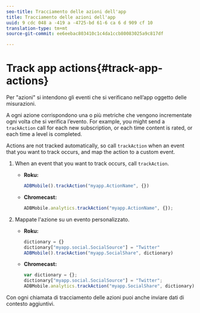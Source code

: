 ```yaml
---
seo-title: Tracciamento delle azioni dell'app
title: Tracciamento delle azioni dell'app
uuid: 9 cdc 048 a -419 a -4725-bd 61-6 ca 6 d 909 cf 10
translation-type: tm+mt
source-git-commit: ee6eebac803410c1c4da1ccb80083025a9c817df

---
```



# Track app actions{#track-app-actions}

Per "azioni" si intendono gli eventi che si verificano nell’app oggetto delle misurazioni.

A ogni azione corrispondono una o più metriche che vengono incrementate ogni volta che si verifica l’evento. For example, you might send a `trackAction` call for each new subscription, or each time content is rated, or each time a level is completed.

Actions are not tracked automatically, so call `trackAction` when an event that you want to track occurs, and map the action to a custom event.

1. When an event that you want to track occurs, call `trackAction`.

   * **Roku:**

      ```js
      ADBMobile().trackAction("myapp.ActionName", {})
      ```

   * **Chromecast:**

      ```js
      ADBMobile.analytics.trackAction("myapp.ActionName", {});
      ```

1. Mappate l'azione su un evento personalizzato.

   * **Roku:**

      ```js
      dictionary = {} 
      dictionary["myapp.social.SocialSource"] = "Twitter"  
      ADBMobile().trackAction("myapp.SocialShare", dictionary)
      ```

   * **Chromecast:**

      ```js
      var dictionary = {}; 
      dictionary["myapp.social.SocialSource"] = "Twitter"; 
      ADBMobile.analytics.trackAction("myapp.SocialShare", dictionary);
      ```

Con ogni chiamata di tracciamento delle azioni puoi anche inviare dati di contesto aggiuntivi.

